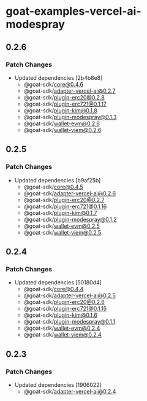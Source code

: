 # goat-examples-vercel-ai-modespray

## 0.2.6

### Patch Changes

- Updated dependencies [2b4b8e8]
  - @goat-sdk/core@0.4.6
  - @goat-sdk/adapter-vercel-ai@0.2.7
  - @goat-sdk/plugin-erc20@0.2.8
  - @goat-sdk/plugin-erc721@0.1.17
  - @goat-sdk/plugin-kim@0.1.8
  - @goat-sdk/plugin-modespray@0.1.3
  - @goat-sdk/wallet-evm@0.2.6
  - @goat-sdk/wallet-viem@0.2.6

## 0.2.5

### Patch Changes

- Updated dependencies [b9af25b]
  - @goat-sdk/core@0.4.5
  - @goat-sdk/adapter-vercel-ai@0.2.6
  - @goat-sdk/plugin-erc20@0.2.7
  - @goat-sdk/plugin-erc721@0.1.16
  - @goat-sdk/plugin-kim@0.1.7
  - @goat-sdk/plugin-modespray@0.1.2
  - @goat-sdk/wallet-evm@0.2.5
  - @goat-sdk/wallet-viem@0.2.5

## 0.2.4

### Patch Changes

- Updated dependencies [50180d4]
  - @goat-sdk/core@0.4.4
  - @goat-sdk/adapter-vercel-ai@0.2.5
  - @goat-sdk/plugin-erc20@0.2.6
  - @goat-sdk/plugin-erc721@0.1.15
  - @goat-sdk/plugin-kim@0.1.6
  - @goat-sdk/plugin-modespray@0.1.1
  - @goat-sdk/wallet-evm@0.2.4
  - @goat-sdk/wallet-viem@0.2.4

## 0.2.3

### Patch Changes

- Updated dependencies [1906022]
  - @goat-sdk/adapter-vercel-ai@0.2.4
